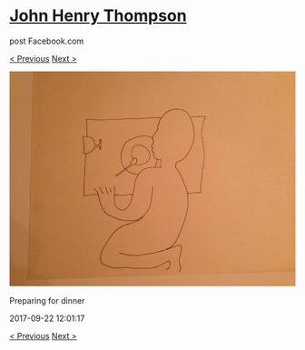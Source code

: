 # [John Henry Thompson](../README.md)
post Facebook.com

[< Previous](2017-09-22-2.md) [Next >](2017-09-22-4.md)

[![](../media/2017-09-22/Timeline-Photos-Preparing-for-dinner.jpg)](../README.md)

Preparing for dinner

2017-09-22 12:01:17

[< Previous](2017-09-22-2.md) [Next >](2017-09-22-4.md)